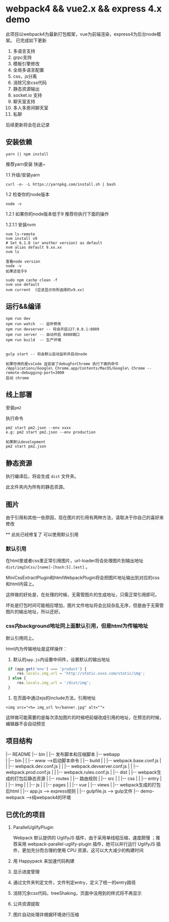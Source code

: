 # webpack4 && vue2.x && express 4.x demo


此项目以webpack4为最新打包框架，vue为前端渲染，express4为后台node框架。
已完成如下更新
1. 多语言支持
2. grpc支持
3. 模板引擎修改
4. 全局多语言配置
5. css，js分离
6. 消除冗余css代码
7. 静态资源输出
8. socket.io 支持
9. 聊天室支持
10. 多人多房间聊天室
11. 私聊
  

后续更新将会在此记录


## 安装依赖

```
yarn || npm install
```

推荐yarn安装 快速~

1.1 升级/安装yarn 

```
curl -o- -L https://yarnpkg.com/install.sh | bash
```

1.2 检查你的node版本

```
node -v
```

1.2.1 如果你的node版本低于9 推荐你执行下面的操作

1.2.1.1 安装nvm

```
nvm ls-remote
nvm install v9
# Set 6.1.0 (or another version) as default
nvm alias default 9.xx.xx
nvm ls

查看node version
node -v
如果还低于9 

sudo npm cache clean -f 
nvm use default 
nvm current  (应该显示你所选择的v9.xx)

```





## 运行&&编译

```
npm run dev
npm run watch  -- 监听修改
npm run devserver -- 将会开启127.0.0.1:8089
npm run server -- 自动开启 8888端口
npm run build  -- 生产环境


gulp start -- 将会默认启动监听并启动node

如果你用的是vsCode 且安装了debugForChrome 执行下面的命令
/Applications/Google\ Chrome.app/Contents/MacOS/Google\ Chrome --remote-debugging-port=3000
启动 chrome
```





## 线上部署

安装`pm2`

执行命令

```
pm2 start pm2.json --env xxxx
e.g: pm2 start pm2.json --env production

如果默认development 
pm2 start pm2.json
```









## 静态资源

执行编译后，将会生成 `dist` 文件夹。

此文件夹内为所有的静态资源。



## 图片

由于引用和其他一些原因，现在图片的引用有两种方法，请取决于你自己的喜好来修改

** 此处已经修复了 可以使用默认引用



### 默认引用

在html里或者css里正常引用图片，url-loader将会处理图片到输出地址`dist/imgInCss/[name]-[hash:5].[ext]` 。

MiniCssExtractPlugin和htmlWebpackPlugin将会把图片地址输出到对应的css和html内容上。

这样做的好处是，在处理的时候，无需管图片的生成地址，只需正常引用即可。

坏处是打包时间可能相应增加，图片文件地址将会比较杂乱无序，但是由于无需管图片的输出地址，所以还好。



### css内background地址同上面默认引用，但是html为传输地址

默认引用同上。

html内为传输地址是这样操作：

1. 默认的`app.js`内设置中间件，设置默认的输出地址

```js
 if (app.get('env') === 'product') {
     res.locals.img_url = 'http://static.xxxx.com/static/img';
 } else {
     res.locals.img_url = '/dist/img';
 }
```

1. 在页面中通过ejs的include方法，引用地址

```ejs
<img src="<%= img_url %>/banner.jpg" alt="">
```



这样做可能需要的是每次添加图片的时候吧前缀改成引用的地址，在预览的时候，编辑器不会自动预览









## 项目结构

   |-- README
   |-- bin
   |   |-- 发布脚本和压缩脚本 
   |-- webapp   
   |   |-- bin
   |   |   |-- www -->启动脚本命令
   |   |-- build
   |   |   |-- webpack.base.conf.js
   |   |   |-- webpack.dev.conf.js
   |   |   |-- webpack.devserver.conf.js
   |   |   |-- webpack.prod.conf.js
   |   |   |-- webpack.rules.conf.js
   |   |-- dist 
   |   |-- webpack生成的打包后静态资源
   |   |-- routes 
   |   |-- 路由规则
   |   |-- src
   |   |   |-- css
   |   |   |-- entry
   |   |   |-- img
   |   |   |-- js
   |   |   |-- pages
   |   |   |-- vue
   |   |-- views
   |   |-- webpack生成的打包后html
   |   |-- app.js --> express规则
   |   |-- gulpfile.js --> gulp文件
   |-- demo-webpack —>纯webpack4的环境















## 已优化的项目

1. ParallelUglifyPlugin

   Webpack 默认提供的 UglifyJS 插件，由于采用单线程压缩，速度颇慢 ；推荐采用 webpack-parallel-uglify-plugin 插件，她可以并行运行 UglifyJS 插件，更加充分而合理的使用 CPU 资源，这可以大大减少的构建时间

2. 用 Happypack 来加速代码构建

3. 显示进度管理

4. 通过文件夹判定文件，文件判定entry，定义了统一的entry路径

5. 消除冗余css代码，treeShaking，页面中没用到的样式将不再显示

6. 公共资源提取

7. 图片自动处理并根据环境进行压缩

